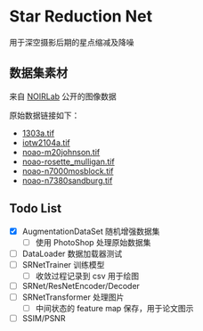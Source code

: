 # Star Reduction Net

用于深空摄影后期的星点缩减及降噪


## 数据集素材

来自 [NOIRLab](https://noirlab.edu/public/) 公开的图像数据

原始数据链接如下：

- [1303a.tif](https://noirlab.edu/public/images/noao1303a/)
- [iotw2104a.tif](https://noirlab.edu/public/images/iotw2104a/)
- [noao-m20johnson.tif](https://noirlab.edu/public/images/noao-m20johnson/)
- [noao-rosette_mulligan.tif](https://noirlab.edu/public/images/noao-rosette_mulligan/)
- [noao-n7000mosblock.tif](https://noirlab.edu/public/images/noao-n7000mosblock/)
- [noao-n7380sandburg.tif](https://noirlab.edu/public/images/noao-n7380sandburg/)


## Todo List

- [x] AugmentationDataSet 随机增强数据集
  - [ ] 使用 PhotoShop 处理原始数据集
- [ ] DataLoader 数据加载器测试
- [ ] SRNetTrainer 训练模型
  - [ ] 收敛过程记录到 csv 用于绘图
- [ ] SRNet/ResNetEncoder/Decoder
- [ ] SRNetTransformer 处理图片
  - [ ] 中间状态的 feature map 保存，用于论文图示
- [ ] SSIM/PSNR